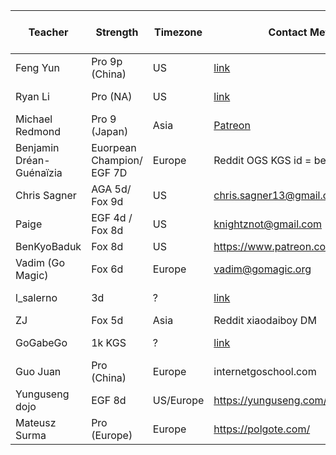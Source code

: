 | Teacher                  | Strength                  | Timezone  | Contact Method                                                                                           | Live Lessons | Simuls | Interactive courses | League | Last Checked Active |   |
|--------------------------|---------------------------|-----------|----------------------------------------------------------------------------------------------------------|--------------|--------|---------------------|--------|---------------------|---|
| Feng Yun                 | Pro 9p (China)            | US        | [link](https://www.fengyungoschool.com/)                                                                 | Y            | ?      | ?                   | N      | 2022-09             |   |
| Ryan Li                  | Pro (NA)                  | US        | [link](https://www.ny-go.org/private-lesson.html)                                                        | Y            | ?      | ?                   | N      | 2022-09             |   |
| Michael Redmond          | Pro 9 (Japan)             | Asia      | [Patreon](https://www.patreon.com/MichaelRedmond)                                                        | ?            | Y      | N                   | N      | 2022-09             |   |
| Benjamin Dréan-Guénaïzia | Euorpean Champion/ EGF 7D | Europe    | Reddit OGS KGS id = ben0                                                                                 | Y            | Y      | N                   | N      | 2022-09             |   |
| Chris Sagner             | AGA 5d/ Fox 9d            | US        | chris.sagner13@gmail.com or [link](https://www.reddit.com/r/baduk/comments/xclwes/go_lessons_available/) | Y            | ?      | N                   | N      | 2022-09             |   |
| Paige                    | EGF 4d / Fox 8d           | US        | knightznot@gmail.com                                                                                     | Y            | ?      | N                   | N      | 2022-07             |   |
| BenKyoBaduk              | Fox 8d                    | US        | https://www.patreon.com/benkyobaduk                                                                      | Y            | Y      | N                   | Y      | 2022                |   |
| Vadim (Go Magic)         | Fox 6d                    | Europe    | vadim@gomagic.org                                                                                        | Y            | Y      | Y                   | N      | 2022-08             |   |
| l_salerno                | 3d                        | ?         | [link](https://www.reddit.com/r/baduk/comments/t8zhs3/offering_lessons_for_beginner_and_intermediate/)   | Y            | ?      | ?                   | ?      | 2022-08             |   |
| ZJ                       | Fox 5d                    | Asia      | Reddit xiaodaiboy DM                                                                                     | Y            | Y      | N                   | N      | 2022                |   |
| GoGabeGo                 | 1k KGS                    | ?         | [link](https://www.reddit.com/r/baduk/comments/v8p40x/new_streamer_offering_lessons/)                    | Y            | ?      | ?                   | ?      | 2022-06             |   |
| Guo Juan                 | Pro (China)               | Europe    | internetgoschool.com                                                                                     | ?            | ?      | Y                   | ?      | 2022-07             |   |
| Yunguseng dojo           | EGF 8d                    | US/Europe | https://yunguseng.com/                                                                                   | N            | N      | N                   | Y      | 2022-09             |   |
| Mateusz Surma            | Pro (Europe)              | Europe    | https://polgote.com/                                                                                     | Y ?          | ?      | N                   | ?      | 2022-09             |   |
